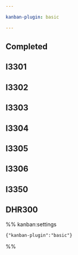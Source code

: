 ```yaml
---

kanban-plugin: basic

---
```


## Completed



## I3301



## I3302



## I3303



## I3304



## I3305



## I3306



## I3350



## DHR300





%% kanban:settings
```
{"kanban-plugin":"basic"}
```
%%